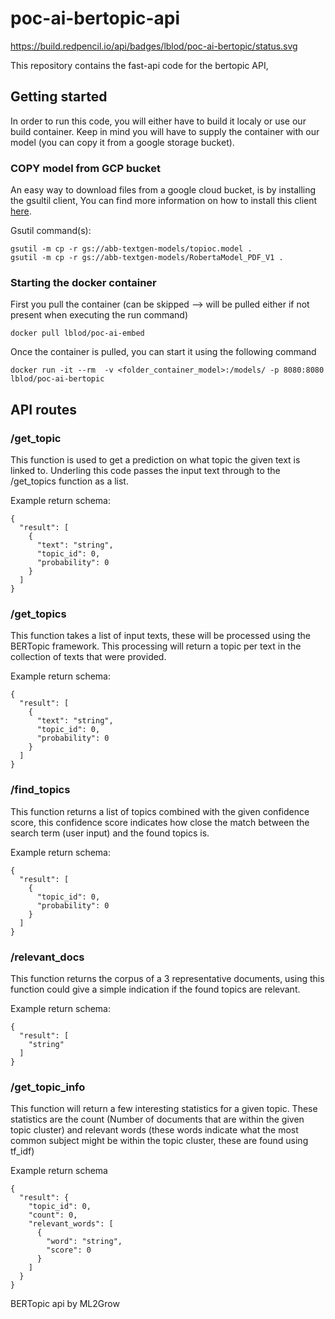 # poc-ai-bertopic-api
https://build.redpencil.io/api/badges/lblod/poc-ai-bertopic/status.svg

This repository contains the fast-api code for the bertopic API,

## Getting started
In order to run this code, you will either have to build it localy or use our build container. Keep in mind you will have to supply the container with our model (you can copy it from a google storage bucket).

### COPY model from GCP bucket
An easy way to download files from a google cloud bucket, is by installing the gsultil client, You can find more information on how to install this client [here](https://cloud.google.com/storage/docs/gsutil_install).

Gsutil command(s):
```
gsutil -m cp -r gs://abb-textgen-models/topioc.model .
gsutil -m cp -r gs://abb-textgen-models/RobertaModel_PDF_V1 .
```

### Starting the docker container
First you pull the container (can be skipped --> will be pulled either if not present when executing the run command)
```
docker pull lblod/poc-ai-embed
```

Once the container is pulled, you can start it using the following command
```
docker run -it --rm  -v <folder_container_model>:/models/ -p 8080:8080 lblod/poc-ai-bertopic
```

## API routes

### /get_topic
This function is used to get a prediction on what topic the given text is linked to. Underling this code passes the input text
through to the /get_topics function as a list.

Example return schema:
```
{
  "result": [
    {
      "text": "string",
      "topic_id": 0,
      "probability": 0
    }
  ]
}
```

### /get_topics
This function takes a list of input texts, these will be processed using the BERTopic framework. This processing will return a topic per text
in the collection of texts that were provided.

Example return schema:
```
{
  "result": [
    {
      "text": "string",
      "topic_id": 0,
      "probability": 0
    }
  ]
}
```
### /find_topics
This function returns a list of topics combined with the given confidence score, this confidence score indicates how close the match between the search term (user input) and the found topics is.

Example return schema:
```
{
  "result": [
    {
      "topic_id": 0,
      "probability": 0
    }
  ]
}
```

### /relevant_docs
This function returns the corpus of a 3 representative documents, using this function could give a simple indication if the found topics are relevant.

Example return schema:
```
{
  "result": [
    "string"
  ]
}
```

### /get_topic_info
This function will return a few interesting statistics for a given topic. These statistics are the count
(Number of documents that are within the given topic cluster) and relevant words (these words indicate what the most common subject might be within the topic cluster, these are found using tf_idf)

Example return schema
```
{
  "result": {
    "topic_id": 0,
    "count": 0,
    "relevant_words": [
      {
        "word": "string",
        "score": 0
      }
    ]
  }
}
```

BERTopic api by ML2Grow
